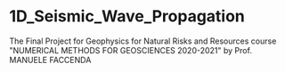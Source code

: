 # 1D_Seismic_Wave_Propagation
The Final Project for Geophysics for Natural Risks and Resources course "NUMERICAL METHODS FOR GEOSCIENCES 2020-2021" by Prof. MANUELE FACCENDA
